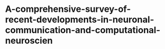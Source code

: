 # A-comprehensive-survey-of-recent-developments-in-neuronal-communication-and-computational-neuroscien